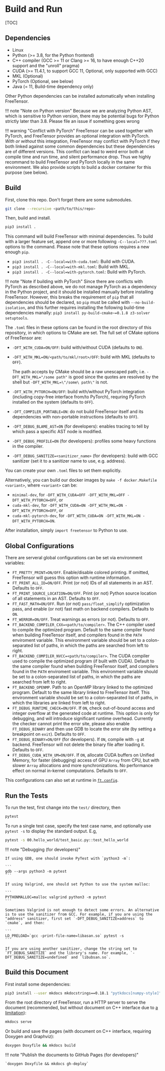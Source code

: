 # Build and Run

[TOC]

## Dependencies

- Linux
- Python (>= 3.8, for the Python frontend)
- C++ compiler (GCC >= 11 or Clang >= 16, to have enough C++20 support and the "unroll" pragma)
- CUDA (>= 11.4.1, to support GCC 11, Optional, only supported with GCC)
- MKL (Optional)
- PyTorch (Optional, see below)
- Java (= 11, Build-time dependency only)

Other Python dependencies can be installed automatically when installing FreeTensor.

!!! note "Note on Python version"
    Because we are analyzing Python AST, which is sensitive to Python version, there may be potential bugs for Python strictly later than 3.8. Please file an issue if something goes wrong

!!! warning "Conflict with PyTorch"
    FreeTensor can be used together with PyTorch, and FreeTensor provides an optional integration with PyTorch. *With or without* this integration, FreeTensor may conflict with PyTorch if they both linked against some common dependencies but these dependencies are of different versions. This conflict can lead to weird error both at compile time and run time, and silent performance drop. Thus we highly recommand to build FreeTensor and PyTorch locally in the same environment. We also provide scripts to build a docker container for this purpose (see below).

## Build

First, clone this repo. Don't forget there are some submodules.

```sh
git clone --recursive <path/to/this/repo>
```

Then, build and install.

```sh
pip3 install .
```

This command will build FreeTensor with minimal dependencies. To build with a larger feature set, append one or more following `-C--local=???.toml` options to the command. Please note that these options requires a new enough `pip`.

- `pip3 install . -C--local=with-cuda.toml`: Build with CUDA.
- `pip3 install . -C--local=with-mkl.toml`: Build with MKL.
- `pip3 install . -C--local=with-pytorch.toml`: Build with PyTorch.

!!! note "Note if building with PyTorch"
    Since there are conflicts with PyTorch as described above, we do not manage PyTorch as a dependency in the Python project, and it should be installed manually before installing FreeTensor. However, this breaks the requirement of `pip` that all dependencies should be declared, so `pip` must be called with `--no-build-isolation`, and this further requires installing the following build-time dependencies manally: `pip3 install py-build-cmake~=0.1.8 z3-solver setuptools`.

The `.toml` files in these options can be found in the root directory of this repository, in which options to CMake are set. The full set of CMake options of FreeTensor are:

- `-DFT_WITH_CUDA=ON/OFF`: build with/without CUDA (defaults to `ON`).
- `-DFT_WITH_MKL=ON/<path/to/mkl/root>/OFF`: build with MKL (defaults to `OFF`).

    The path accepts by CMake should be a raw unescaped path; i.e. `-DFT_WITH_MKL="/some path"` is good since the quotes are resolved by the shell but `-DFT_WITH_MKL=\"/some\ path\"` is not.

- `-DFT_WITH_PYTORCH=ON/OFF`: build with/without PyTorch integration (including copy-free interface from/to PyTorch), requring PyTorch installed on the system (defaults to `OFF`).
- `-DFT_COMPILER_PORTABLE=ON`: do not build FreeTensor itself and its dependencies with non-portable instructions (defaults to `OFF`).
- `-DFT_DEBUG_BLAME_AST=ON` (for developers): enables tracing to tell by which pass a specific AST node is modified.
- `-DFT_DEBUG_PROFILE=ON` (for developers): profiles some heavy functions in the compiler.
- `-DFT_DEBUG_SANITIZE=<sanitizer_name>` (for developers): build with GCC sanitizer (set it to a sanitizer name to use, e.g. address).

You can create your own `.toml` files to set them explicitly.

Alternatively, you can build our docker images by `make -f docker.Makefile <variant>`, where `<variant>` can be:

- `minimal-dev`, for `-DFT_WITH_CUDA=OFF -DFT_WITH_MKL=OFF -DFT_WITH_PYTORCH=OFF`, or
- `cuda-mkl-dev`, for `-DFT_WITH_CUDA=ON -DFT_WITH_MKL=ON -DFT_WITH_PYTORCH=OFF`, or
- `cuda-mkl-pytorch-dev`, for `-DFT_WITH_CUDA=ON -DFT_WITH_MKL=ON -DFT_WITH_PYTORCH=ON`.

After installation, simply `import freetensor` to Python to use.

## Global Configurations

There are serveral global configurations can be set via environment variables:

- `FT_PRETTY_PRINT=ON/OFF`. Enable/disable colored printing. If omitted, FreeTensor will guess this option with runtime information.
- `FT_PRINT_ALL_ID=ON/OFF`. Print (or not) IDs of all statements in an AST. Defaults to `OFF`.
- `FT_PRINT_SOURCE_LOCATION=ON/OFF`. Print (or not) Python source location of all statements in an AST. Defaults to `OFF`.
- `FT_FAST_MATH=ON/OFF`. Run (or not) `pass/float_simplify` optimization pass, and enable (or not) fast math on backend compilers. Defaults to `ON`.
- `FT_WERROR=ON/OFF`. Treat warnings as errors (or not). Defaults to `OFF`.
- `FT_BACKEND_COMPILER_CXX=<path/to/compiler>`. The C++ compiler used to compile the optimized program. Default to the same compiler found when building FreeTensor itself, and compilers found in the `PATH` enviroment variable. This environment variable should be set to a colon-separated list of paths, in which the paths are searched from left to right.
- `FT_BACKEND_COMPILER_NVCC=<path/to/compiler>`. The CUDA compiler used to compile the optimized program (if built with CUDA). Default to the same compiler found when building FreeTensor itself, and compilers found in the `PATH` enviroment variable. This environment variable should be set to a colon-separated list of paths, in which the paths are searched from left to right.
- `FT_BACKEND_OPENMP`. Path to an OpenMP library linked to the optimized program. Default to the same library linked to FreeTensor itself. This environment variable should be set to a colon-separated list of paths, in which the libraries are linked from left to right.
- `FT_DEBUG_RUNTIME_CHECK=ON/OFF`. If `ON`, check out-of-bound access and integer overflow at the generated code at runtime. This option is only for debugging, and will introduce significant runtime overhead. Currently the checker cannot print the error site, please also enable `FT_DEBUG_BINARY` and then use GDB to locate the error site (by setting a breakpoint on `exit`). Defaults to `OFF`.
- `FT_DEBUG_BINARY=ON/OFF` (for developers). If `ON`, compile with `-g` at backend. FreeTensor will not delete the binary file after loading it. Defaults to `OFF`.
- `FT_DEBUG_CUDA_WITH_UM=ON/OFF`. If `ON`, allocate CUDA buffers on Unified Memory, for faster (debugging) access of GPU `Array` from CPU, but with slower `Array` allocations and more synchronizations. No performance effect on normal in-kernel computations. Defaults to `OFF`.

This configurations can also set at runtime in [`ft.config`](../../api/#freetensor.core.config).

## Run the Tests

To run the test, first change into the `test/` directory, then

```sh
pytest
```

To run a single test case, specify the test case name, and optionally use `pytest -s` to display the standard output. E.g,

```sh
pytest -s 00.hello_world/test_basic.py::test_hello_world
```

!!! note "Debugging (for developers)"

    If using GDB, one should invoke PyTest with `python3 -m`:

    ```
    gdb --args python3 -m pytest
    ```

    If using Valgrind, one should set Python to use the system malloc:

    ```
    PYTHONMALLOC=malloc valgrind python3 -m pytest
    ```

    Sometimes Valgrind is not enough to detect some errors. An alternative is to use the sanitizer from GCC. For example, if you are using the "address" sanitizer, first set `-DFT_DEBUG_SANITIZE=address` to `cmake`, and then:

    ```
    LD_PRELOAD=`gcc -print-file-name=libasan.so` pytest -s
    ```

    If you are using another sanitizer, change the string set to `FT_DEBUG_SANITIZE` and the library's name. For example, `-DFT_DEBUG_SANITIZE=undefined` and `libubsan.so`.

## Build this Document

First install some dependencies:

```sh
pip3 install --user mkdocs mkdocstrings==0.18.1 "pytkdocs[numpy-style]"
```

From the root directory of FreeTensor, run a HTTP server to serve the document (recommended, but without document on C++ interface due to [a limitation](https://github.com/mkdocs/mkdocs/issues/1901)):

```sh
mkdocs serve
```

Or build and save the pages (with document on C++ interface, requiring Doxygen and Graphviz):

```sh
doxygen Doxyfile && mkdocs build
```

!!! note "Publish the documents to GitHub Pages (for developers)"

    `doxygen Doxyfile && mkdocs gh-deploy`
